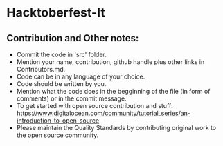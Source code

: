 # Hacktoberfest-It
## Contribution and Other notes:
- Commit the code in 'src' folder.
- Mention your name, contribution, github handle plus other links in Contributors.md.
- Code can be in any language of your choice.
- Code should be written by you.
- Mention what the code does in the begginning of the file (in form of comments) or in the commit message.
- To get started with open source contribution and stuff: https://www.digitalocean.com/community/tutorial_series/an-introduction-to-open-source
- Please maintain the Quality Standards by contributing original work to the open source community.
